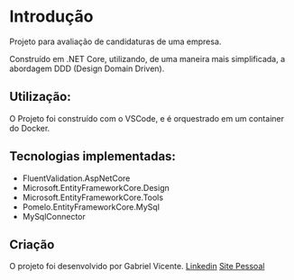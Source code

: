 # Introdução
Projeto para avaliação de candidaturas de uma empresa.

Construído em .NET Core, utilizando, de uma maneira mais simplificada, a abordagem DDD (Design Domain Driven).

## Utilização:
O Projeto foi construído com o VSCode, e é orquestrado em um container do Docker.

## Tecnologias  implementadas:
* FluentValidation.AspNetCore
* Microsoft.EntityFrameworkCore.Design
* Microsoft.EntityFrameworkCore.Tools
* Pomelo.EntityFrameworkCore.MySql
* MySqlConnector

## Criação
O projeto foi desenvolvido por Gabriel Vicente.
[Linkedin](https://linkedin.com/in/gvms23)
[Site Pessoal](https://gabrielvicente.ch)